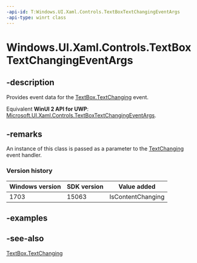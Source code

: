 ```yaml
---
-api-id: T:Windows.UI.Xaml.Controls.TextBoxTextChangingEventArgs
-api-type: winrt class
---
```


<!-- Class syntax.
public class TextBoxTextChangingEventArgs : Windows.UI.Xaml.Controls.ITextBoxTextChangingEventArgs, Windows.UI.Xaml.Controls.ITextBoxTextChangingEventArgs2
-->

# Windows.UI.Xaml.Controls.TextBoxTextChangingEventArgs

## -description
Provides event data for the [TextBox.TextChanging](textbox_textchanging.md) event.

Equivalent **WinUI 2 API for UWP**: [Microsoft.UI.Xaml.Controls.TextBoxTextChangingEventArgs](/windows/winui/api/microsoft.ui.xaml.controls.textboxtextchangingeventargs).

## -remarks
An instance of this class is passed as a parameter to the [TextChanging](textbox_textchanging.md) event handler.

### Version history

| Windows version | SDK version | Value added |
| -- | -- | -- |
| 1703 | 15063 | IsContentChanging |

## -examples

## -see-also
[TextBox.TextChanging](textbox_textchanging.md)
